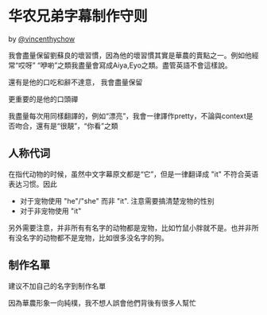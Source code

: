 # 华农兄弟字幕制作守则

by [@vincenthychow](https://github.com/vincenthychow)

我會盡量保留劉蘇良的壞習慣，因為他的壞習慣其實是華農的賣點之一。例如他經常“哎呀” “咿喲”之類我盡量會寫成Aiya,Eyo之類。盡管英語不會這樣說。

還有是他的口吃和辭不達意， 我會盡量保留

更重要的是他的口頭禪

我盡量每次用同樣翻譯的，例如“漂亮”，我會一律譯作pretty，不論與context是否吻合，還有是“很靚”，“你看”之類

## 人称代词

在指代动物的时候，虽然中文字幕原文都是“它”，但是一律翻译成 "it" 不符合英语表达习惯。因此
- 对于宠物使用 "he"/"she" 而非 "it". 注意需要搞清楚宠物的性别
- 对于非宠物使用 "it"

另外需要注意，并非所有有名字的动物都是宠物，比如竹鼠小胖就不是。也并非所有没名字的动物都不是宠物，比如很多没名字的狗。

## 制作名單

建议不加自己的名字到制作名單

因為華農形象一向純樸，我不想人誤會他們背後有很多人幫忙
